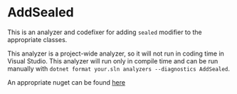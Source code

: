 # AddSealed

This is an analyzer and codefixer for adding `sealed` modifier to the appropriate classes.

This analyzer is a project-wide analyzer, so it will not run in coding time in Visual Studio. This analyzer will run only in compile time and can be run manually with `dotnet format your.sln analyzers --diagnostics AddSealed`.

An appropriate nuget can be found [here](https://www.nuget.org/packages/AddSealed/)


